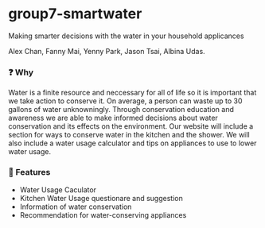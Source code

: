 # group7-smartwater
Making smarter decisions with the water in your household applicances


Alex Chan, Fanny Mai, Yenny Park, Jason Tsai, Albina Udas.

### :question: Why
Water is a finite resource and neccessary for all of life so it is important that we take action to conserve it. On average, a person can waste up to 30 gallons of water unknowningly. Through conservation education and awareness we are able to make informed decisions about water conservation and its effects on the environment. Our website will include a section for ways to conserve water in the kitchen and the shower. We will also include a water usage calculator and tips on appliances to use to lower water usage.

### :star2: Features
* Water Usage Caculator
* Kitchen Water Usage questionare and suggestion
* Information of water conservation
* Recommendation for water-conserving appliances
